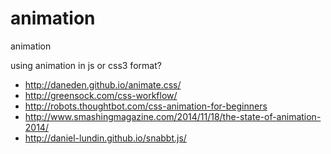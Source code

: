 # animation
animation

using animation in js or css3 format?

- http://daneden.github.io/animate.css/
- http://greensock.com/css-workflow/
- http://robots.thoughtbot.com/css-animation-for-beginners
- http://www.smashingmagazine.com/2014/11/18/the-state-of-animation-2014/
- http://daniel-lundin.github.io/snabbt.js/
